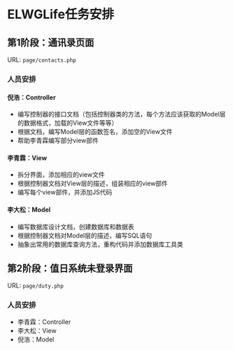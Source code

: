 # ELWGLife任务安排

## 第1阶段：通讯录页面

URL: `page/contacts.php`

### 人员安排

#### 倪浩：Controller

* 编写控制器的接口文档（包括控制器类的方法，每个方法应该获取的Model层的数据格式，加载的View文件等等）
* 根据文档，编写Model层的函数签名，添加空的View文件
* 帮助李青霖编写部分view部件

#### 李青霖：View

* 拆分界面，添加相应的view文件
* 根据控制器文档对View层的描述，组装相应的view部件
* 编写每个view部件，并添加JS代码

#### 李大松：Model

* 编写数据库设计文档，创建数据库和数据表
* 根据控制器文档对Model层的描述，编写SQL语句
* 抽象出常用的数据库查询方法，重构代码并添加数据库工具类

## 第2阶段：值日系统未登录界面

URL: `page/duty.php`

### 人员安排

* 李青霖：Controller
* 李大松：View
* 倪浩：Model
